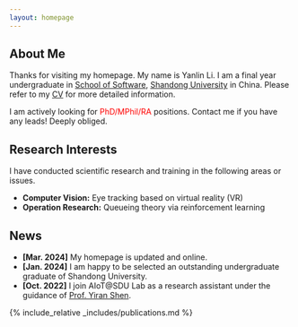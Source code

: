```yaml
---
layout: homepage
---
```


## About Me

Thanks for visiting my homepage. My name is Yanlin Li. I am a final year undergraduate in [School of Software](https://www.sc.sdu.edu.cn/), [Shandong University](https://www.sdu.edu.cn/) in China.
Please refer to my [CV](./assets/files/CV20240307.pdf) for more detailed information.

I am actively looking for <font color='red'>PhD/MPhil/RA</font> positions. Contact me if you have any leads! Deeply obliged.

## Research Interests

I have conducted scientific research and training in the following areas or issues.
- **Computer Vision:** Eye tracking based on virtual reality (VR)
- **Operation Research:** Queueing theory via reinforcement learning


## News
- **[Mar. 2024]** My homepage is updated and online.
- **[Jan. 2024]** I am happy to be selected an outstanding undergraduate graduate of Shandong University. 
- **[Oct. 2022]** I join AIoT@SDU Lab as a research assistant under the guidance of [Prof. Yiran Shen](https://faculty.sdu.edu.cn/shenyiran/en/index.htm).

{% include_relative _includes/publications.md %}

<!--{% include_relative _includes/services.md %}-->
